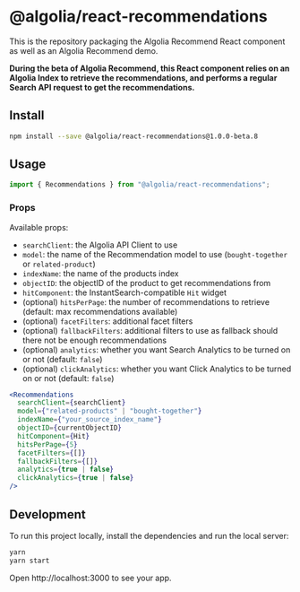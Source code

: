 # @algolia/react-recommendations

This is the repository packaging the Algolia Recommend React component as well as an Algolia Recommend demo.

**During the beta of Algolia Recommend, this React component relies on an Algolia Index to retrieve the recommendations, and performs a regular Search API request to get the recommendations.**

## Install

```sh
npm install --save @algolia/react-recommendations@1.0.0-beta.8
```

## Usage

```js
import { Recommendations } from "@algolia/react-recommendations";
```

### Props

Available props:

- `searchClient`: the Algolia API Client to use
- `model`: the name of the Recommendation model to use (`bought-together` or `related-product`)
- `indexName`: the name of the products index
- `objectID`: the objectID of the product to get recommendations from
- `hitComponent`: the InstantSearch-compatible `Hit` widget
- (optional) `hitsPerPage`: the number of recommendations to retrieve (default: max recommendations available)
- (optional) `facetFilters`: additional facet filters
- (optional) `fallbackFilters`: additional filters to use as fallback should there not be enough recommendations
- (optional) `analytics`: whether you want Search Analytics to be turned on or not (default: `false`)
- (optional) `clickAnalytics`: whether you want Click Analytics to be turned on or not (default: `false`)

```jsx
<Recommendations
  searchClient={searchClient}
  model={"related-products" | "bought-together"}
  indexName={"your_source_index_name"}
  objectID={currentObjectID}
  hitComponent={Hit}
  hitsPerPage={5}
  facetFilters={[]}
  fallbackFilters={[]}
  analytics={true | false}
  clickAnalytics={true | false}
/>
```

## Development

To run this project locally, install the dependencies and run the local server:

```sh
yarn
yarn start
```

Open http://localhost:3000 to see your app.
